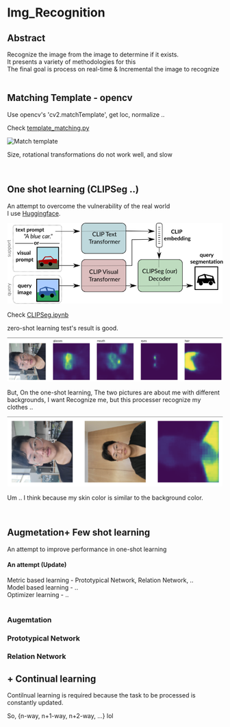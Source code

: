 # Img_Recognition

## Abstract

Recognize the image from the image to determine if it exists. <br/>
It presents a variety of methodologies for this <br/>
The final goal is process on real-time & Incremental the image to recognize <br/><br/>

## Matching Template - opencv

Use opencv's 'cv2.matchTemplate', get loc, normalize .. <br/>

Check [template_matching.py](https://github.com/hwk06023/Img_Recognition/blob/main/template_matching.py)
<br/>

![Match template](img/matchTemp.png)

Size, rotational transformations do not work well, and slow


<br/>

## One shot learning (CLIPSeg ..)

An attempt to overcome the vulnerability of the real world <br/>
I use [Huggingface](https://huggingface.co/blog/clipseg-zero-shot). <br/>

![clipseg](readme/clipseg.png) <br/>

Check [CLIPSeg.ipynb](https://github.com/hwk06023/Img_Recognition/blob/main/CLIPSeg.ipynb) <br/>

zero-shot learning test's result is good. <br/>

![zero-shot](readme/zero-shot.png) <br/>

But, On the one-shot learning, The two pictures are about me with different backgrounds, I want Recognize me, but this processer recognize my clothes .. <br/>


![zero-shot](readme/one-shot.png) <br/>

Um .. I think because my skin color is similar to the background color. <br/>

<br/>

## Augmetation+ Few shot learning

An attempt to improve performance in one-shot learning <br/>

#### An attempt (Update)
Metric based learning - Prototypical Network, Relation Network, .. <br/>
Model based learning - .. <br/>
Optimizer learning - .. <br/>
<br/>

### Augemtation




### Prototypical Network




### Relation Network



## + Continual learning

Contilnual learning is required because the task to be processed is constantly updated. <br/>

So, {n-way, n+1-way, n+2-way, ...} lol <br/>